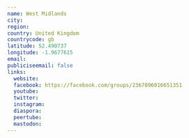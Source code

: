 ```yaml
---
name: West Midlands
city:
region:
country: United Kingdom
countrycode: gb
latitude: 52.490737
longitude: -1.9677615
email:
publiciseemail: false
links:
  website:
  facebook: https://facebook.com/groups/2367096016651351
  youtube:
  twitter:
  instagram:
  diaspora:
  peertube:
  mastodon:
---
```

